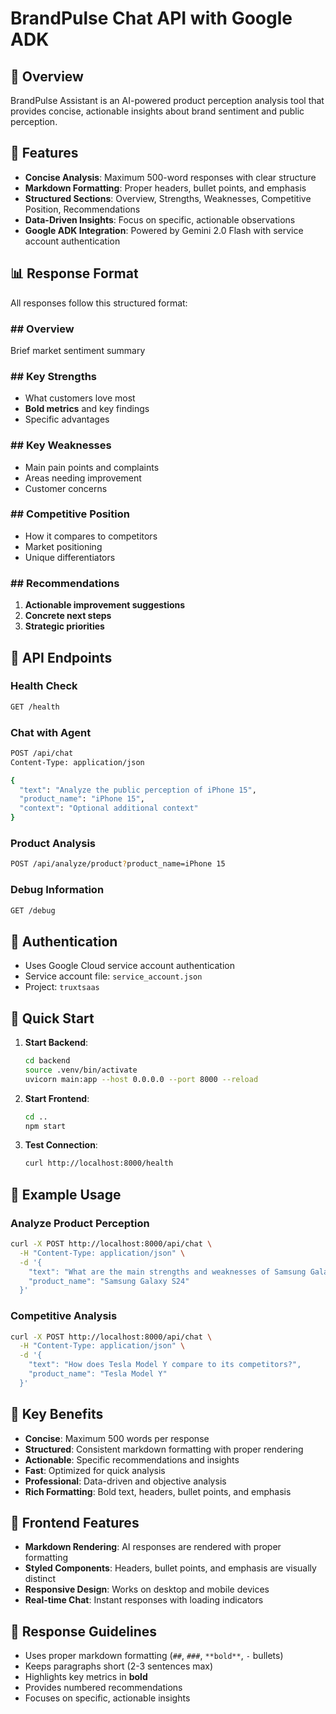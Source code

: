 # BrandPulse Chat API with Google ADK

## 🚀 Overview
BrandPulse Assistant is an AI-powered product perception analysis tool that provides concise, actionable insights about brand sentiment and public perception.

## 🧠 Features
- **Concise Analysis**: Maximum 500-word responses with clear structure
- **Markdown Formatting**: Proper headers, bullet points, and emphasis
- **Structured Sections**: Overview, Strengths, Weaknesses, Competitive Position, Recommendations
- **Data-Driven Insights**: Focus on specific, actionable observations
- **Google ADK Integration**: Powered by Gemini 2.0 Flash with service account authentication

## 📊 Response Format
All responses follow this structured format:

### ## Overview
Brief market sentiment summary

### ## Key Strengths
- What customers love most
- **Bold metrics** and key findings
- Specific advantages

### ## Key Weaknesses  
- Main pain points and complaints
- Areas needing improvement
- Customer concerns

### ## Competitive Position
- How it compares to competitors
- Market positioning
- Unique differentiators

### ## Recommendations
1. **Actionable improvement suggestions**
2. **Concrete next steps**
3. **Strategic priorities**

## 🔧 API Endpoints

### Health Check
```bash
GET /health
```

### Chat with Agent
```bash
POST /api/chat
Content-Type: application/json

{
  "text": "Analyze the public perception of iPhone 15",
  "product_name": "iPhone 15",
  "context": "Optional additional context"
}
```

### Product Analysis
```bash
POST /api/analyze/product?product_name=iPhone 15
```

### Debug Information
```bash
GET /debug
```

## 🔐 Authentication
- Uses Google Cloud service account authentication
- Service account file: `service_account.json`
- Project: `truxtsaas`

## 🚀 Quick Start

1. **Start Backend**:
   ```bash
   cd backend
   source .venv/bin/activate
   uvicorn main:app --host 0.0.0.0 --port 8000 --reload
   ```

2. **Start Frontend**:
   ```bash
   cd ..
   npm start
   ```

3. **Test Connection**:
   ```bash
   curl http://localhost:8000/health
   ```

## 📝 Example Usage

### Analyze Product Perception
```bash
curl -X POST http://localhost:8000/api/chat \
  -H "Content-Type: application/json" \
  -d '{
    "text": "What are the main strengths and weaknesses of Samsung Galaxy S24?",
    "product_name": "Samsung Galaxy S24"
  }'
```

### Competitive Analysis
```bash
curl -X POST http://localhost:8000/api/chat \
  -H "Content-Type: application/json" \
  -d '{
    "text": "How does Tesla Model Y compare to its competitors?",
    "product_name": "Tesla Model Y"
  }'
```

## 🎯 Key Benefits
- **Concise**: Maximum 500 words per response
- **Structured**: Consistent markdown formatting with proper rendering
- **Actionable**: Specific recommendations and insights
- **Fast**: Optimized for quick analysis
- **Professional**: Data-driven and objective analysis
- **Rich Formatting**: Bold text, headers, bullet points, and emphasis

## 🎨 Frontend Features
- **Markdown Rendering**: AI responses are rendered with proper formatting
- **Styled Components**: Headers, bullet points, and emphasis are visually distinct
- **Responsive Design**: Works on desktop and mobile devices
- **Real-time Chat**: Instant responses with loading indicators

## 🔄 Response Guidelines
- Uses proper markdown formatting (`##`, `###`, `**bold**`, `-` bullets)
- Keeps paragraphs short (2-3 sentences max)
- Highlights key metrics in **bold**
- Provides numbered recommendations
- Focuses on specific, actionable insights
